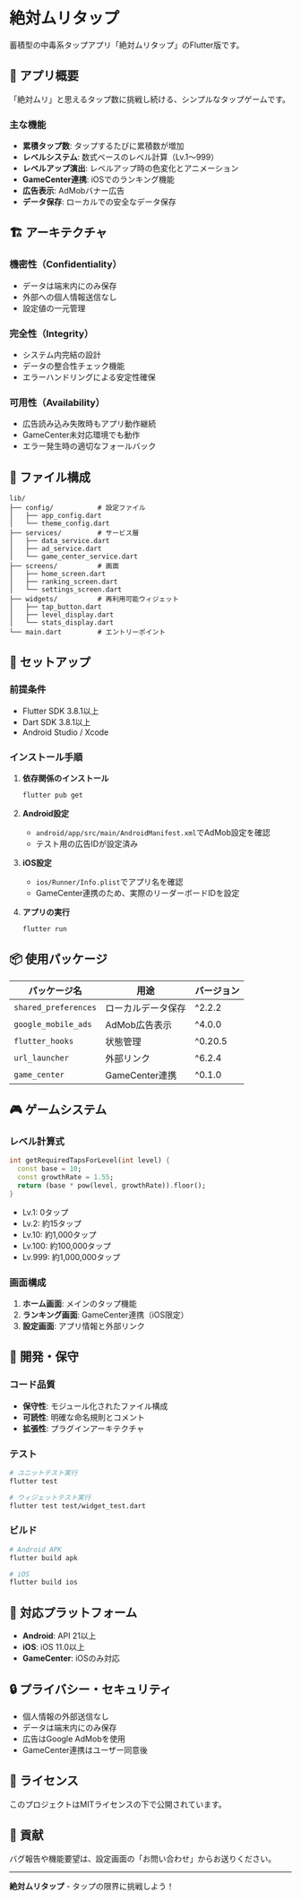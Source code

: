 # 絶対ムリタップ

蓄積型の中毒系タップアプリ「絶対ムリタップ」のFlutter版です。

## 🎯 アプリ概要

「絶対ムリ」と思えるタップ数に挑戦し続ける、シンプルなタップゲームです。

### 主な機能

- **累積タップ数**: タップするたびに累積数が増加
- **レベルシステム**: 数式ベースのレベル計算（Lv.1〜999）
- **レベルアップ演出**: レベルアップ時の色変化とアニメーション
- **GameCenter連携**: iOSでのランキング機能
- **広告表示**: AdMobバナー広告
- **データ保存**: ローカルでの安全なデータ保存

## 🏗️ アーキテクチャ

### 機密性（Confidentiality）
- データは端末内にのみ保存
- 外部への個人情報送信なし
- 設定値の一元管理

### 完全性（Integrity）
- システム内完結の設計
- データの整合性チェック機能
- エラーハンドリングによる安定性確保

### 可用性（Availability）
- 広告読み込み失敗時もアプリ動作継続
- GameCenter未対応環境でも動作
- エラー発生時の適切なフォールバック

## 📁 ファイル構成

```
lib/
├── config/           # 設定ファイル
│   ├── app_config.dart
│   └── theme_config.dart
├── services/         # サービス層
│   ├── data_service.dart
│   ├── ad_service.dart
│   └── game_center_service.dart
├── screens/          # 画面
│   ├── home_screen.dart
│   ├── ranking_screen.dart
│   └── settings_screen.dart
├── widgets/          # 再利用可能ウィジェット
│   ├── tap_button.dart
│   ├── level_display.dart
│   └── stats_display.dart
└── main.dart         # エントリーポイント
```

## 🚀 セットアップ

### 前提条件

- Flutter SDK 3.8.1以上
- Dart SDK 3.8.1以上
- Android Studio / Xcode

### インストール手順

1. **依存関係のインストール**
   ```bash
   flutter pub get
   ```

2. **Android設定**
   - `android/app/src/main/AndroidManifest.xml`でAdMob設定を確認
   - テスト用の広告IDが設定済み

3. **iOS設定**
   - `ios/Runner/Info.plist`でアプリ名を確認
   - GameCenter連携のため、実際のリーダーボードIDを設定

4. **アプリの実行**
   ```bash
   flutter run
   ```

## 📦 使用パッケージ

| パッケージ名 | 用途 | バージョン |
|-------------|------|-----------|
| `shared_preferences` | ローカルデータ保存 | ^2.2.2 |
| `google_mobile_ads` | AdMob広告表示 | ^4.0.0 |
| `flutter_hooks` | 状態管理 | ^0.20.5 |
| `url_launcher` | 外部リンク | ^6.2.4 |
| `game_center` | GameCenter連携 | ^0.1.0 |

## 🎮 ゲームシステム

### レベル計算式

```dart
int getRequiredTapsForLevel(int level) {
  const base = 10;
  const growthRate = 1.55;
  return (base * pow(level, growthRate)).floor();
}
```

- Lv.1: 0タップ
- Lv.2: 約15タップ
- Lv.10: 約1,000タップ
- Lv.100: 約100,000タップ
- Lv.999: 約1,000,000タップ

### 画面構成

1. **ホーム画面**: メインのタップ機能
2. **ランキング画面**: GameCenter連携（iOS限定）
3. **設定画面**: アプリ情報と外部リンク

## 🔧 開発・保守

### コード品質

- **保守性**: モジュール化されたファイル構成
- **可読性**: 明確な命名規則とコメント
- **拡張性**: プラグインアーキテクチャ

### テスト

```bash
# ユニットテスト実行
flutter test

# ウィジェットテスト実行
flutter test test/widget_test.dart
```

### ビルド

```bash
# Android APK
flutter build apk

# iOS
flutter build ios
```

## 📱 対応プラットフォーム

- **Android**: API 21以上
- **iOS**: iOS 11.0以上
- **GameCenter**: iOSのみ対応

## 🔒 プライバシー・セキュリティ

- 個人情報の外部送信なし
- データは端末内にのみ保存
- 広告はGoogle AdMobを使用
- GameCenter連携はユーザー同意後

## 📄 ライセンス

このプロジェクトはMITライセンスの下で公開されています。

## 🤝 貢献

バグ報告や機能要望は、設定画面の「お問い合わせ」からお送りください。

---

**絶対ムリタップ** - タップの限界に挑戦しよう！
